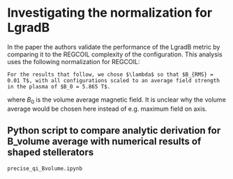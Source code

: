 # Investigating the normalization for LgradB

In the paper the authors validate the performance of the LgradB metric by comparing it to the REGCOIL complexity of the configuration. This analysis uses the following normalization for REGCOIL:

    For the results that follow, we chose $\lambda$ so that $B_{RMS} = 0.01 T$, with all configurations scaled to an average field strength in the plasma of $B_0 = 5.865 T$.

where $B_0$ is the volume average magnetic field. It is unclear why the volume average would be chosen here instead of e.g. maximum field on axis.

## Python script to compare analytic derivation for B_volume average with numerical results of shaped stellerators
`precise_qi_Bvolume.ipynb`

